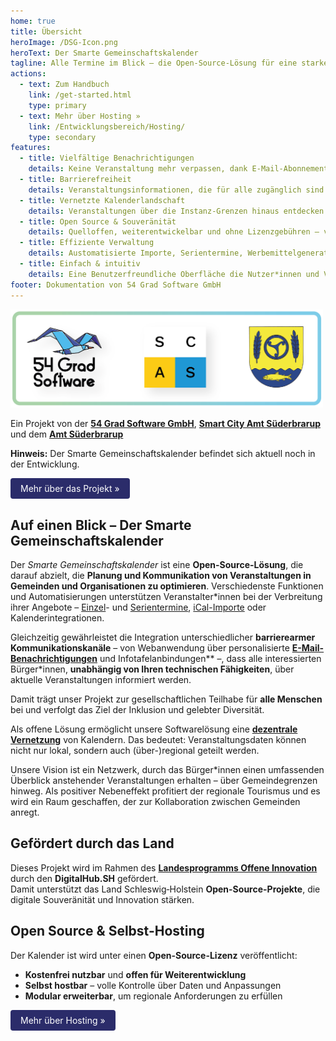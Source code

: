 ```yaml
---
home: true
title: Übersicht
heroImage: /DSG-Icon.png
heroText: Der Smarte Gemeinschaftskalender
tagline: Alle Termine im Blick – die Open-Source-Lösung für eine starke Gemeinschaft
actions:
  - text: Zum Handbuch
    link: /get-started.html
    type: primary
  - text: Mehr über Hosting »
    link: /Entwicklungsbereich/Hosting/
    type: secondary
features:
  - title: Vielfältige Benachrichtigungen
    details: Keine Veranstaltung mehr verpassen, dank E-Mail-Abonnements, Webseiten-Integrationen und mehr.
  - title: Barrierefreiheit
    details: Veranstaltungsinformationen, die für alle zugänglich sind. Inklusiv und benutzerfreundlich mit Kern-UX-Grundlage.
  - title: Vernetzte Kalenderlandschaft
    details: Veranstaltungen über die Instanz-Grenzen hinaus entdecken. Die unabhängigen Kalender können miteinander vernetzt werden.
  - title: Open Source & Souveränität
    details: Quelloffen, weiterentwickelbar und ohne Lizenzgebühren – volle Datenhoheit für Betreiber*innen.
  - title: Effiziente Verwaltung
    details: Austomatisierte Importe, Serientermine, Werbemittelgenerator und vieles mehr.
  - title: Einfach & intuitiv
    details: Eine Benutzerfreundliche Oberfläche die Nutzer*innen und Veranstalter*innen gerne benutzen.
footer: Dokumentation von 54 Grad Software GmbH 
---
```

<img src="./DSG-Kooperation.png" alt="Logos der 3 Kooperationspartner" style="width:500px;"> 

Ein Projekt von der [**54 Grad Software GmbH**](54gradsoftware.de), [**Smart City Amt Süderbrarup**](https://smartcityamtsuederbrarup.de/) und dem [**Amt Süderbrarup**](https://www.amt-suederbrarup.de/)

**Hinweis:** Der Smarte Gemeinschaftskalender befindet sich aktuell noch in der Entwicklung.

<a href="./Einführung/" style="
  display:inline-block;
  padding:8px 16px;
  background-color:#2b2c6a;
  color:white;
  text-decoration:none;
  border-radius:4px;">Mehr über das Projekt »
</a>

## Auf einen Blick – Der Smarte Gemeinschaftskalender

Der *Smarte Gemeinschaftskalender* ist eine **Open-Source-Lösung**, die darauf abzielt, die **Planung und Kommunikation von Veranstaltungen in Gemeinden und Organisationen zu optimieren**. Verschiedenste Funktionen und Automatisierungen unterstützen Veranstalter\*innen bei der Verbreitung ihrer Angebote – [Einzel](./Terminverwaltung/Einzeltermine/README.md)- und [Serientermine](./Terminverwaltung/Serientermine/README.md), [iCal-Importe](./Terminverwaltung/iCal-Dateien/README.md) oder Kalenderintegrationen.

Gleichzeitig gewährleistet die Integration unterschiedlicher **barrierearmer Kommunikationskanäle** – von Webanwendung über personalisierte [**E-Mail-Benachrichtigungen**](./DSG%20Funktionen/#E-Mail-Benachrichtigungen) und Infotafelanbindungen** –, dass alle interessierten Bürger\*innen, **unabhängig von Ihren technischen Fähigkeiten**, über aktuelle Veranstaltungen informiert werden. 

Damit trägt unser Projekt zur gesellschaftlichen Teilhabe für **alle Menschen** bei und verfolgt das Ziel der Inklusion und gelebter Diversität. 

Als offene Lösung ermöglicht unsere Softwarelösung eine [**dezentrale Vernetzung**](./Einführung/#Föderation-einzelner-Kalenderinstanzen) von Kalendern. Das bedeutet: Veranstaltungsdaten können nicht nur lokal, sondern auch (über-)regional geteilt werden.

Unsere Vision ist ein Netzwerk, durch das Bürger*innen einen umfassenden Überblick anstehender Veranstaltungen erhalten – über Gemeindegrenzen hinweg. Als positiver Nebeneffekt profitiert der regionale Tourismus und es wird ein Raum geschaffen, der zur Kollaboration zwischen Gemeinden anregt.

## Gefördert durch das Land

Dieses Projekt wird im Rahmen des [**Landesprogramms Offene Innovation**](https://digitalhub.sh/de/call-for-concept-zum-landesprogramm-offene-innovation)  
durch den **DigitalHub.SH** gefördert.  
Damit unterstützt das Land Schleswig‑Holstein **Open-Source-Projekte**, die digitale Souveränität und Innovation stärken.


## Open Source & Selbst-Hosting

Der Kalender ist wird unter einen **Open-Source-Lizenz** veröffentlicht:  
- **Kostenfrei nutzbar** und **offen für Weiterentwicklung**  
- **Selbst hostbar** – volle Kontrolle über Daten und Anpassungen  
- **Modular erweiterbar**, um regionale Anforderungen zu erfüllen  

<a href="./Entwicklungsbereich/Hosting/" style="
  display:inline-block;
  padding:8px 16px;
  background-color:#2b2c6a;
  color:white;
  text-decoration:none;
  border-radius:4px;">Mehr über Hosting »
</a>
